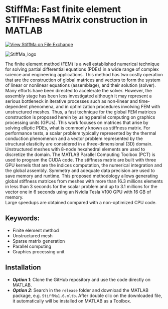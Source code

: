 # StiffMa: Fast finite element STIFFness MAtrix construction in MATLAB

[![View StiffMa on File Exchange](https://www.mathworks.com/matlabcentral/images/matlab-file-exchange.svg)](https://www.mathworks.com/matlabcentral/fileexchange/76947-stiffma)

![StiffMa_logo](https://github.com/fjramireg/StiffMa/blob/master/StiffMa_logo.png)

The finite element method (FEM) is a well established numerical technique for solving partial differential equations (PDEs) in a wide range of complex science and engineering applications. 
This method has two costly operation that are the construction of global matrices and vectors to form the system of linear or nonlinear equations (assemblage), and their solution (solver). 
Many efforts have been directed to accelerate the solver.
However, the assembly stage has been less investigated although it may represent a serious bottleneck in iterative processes such as non-linear and time-dependent phenomena, and in optimization procedures involving FEM with unstructured meshes. 
Thus, a fast technique for the global FEM matrices construction is proposed herein by using parallel computing on graphics processing units (GPUs).
This work focuses on matrices that arise by solving elliptic PDEs, what is commonly known as stiffness matrix.
For performance tests, a scalar problem typically represented by the thermal conduction phenomenon and a vector problem represented by the structural elasticity are considered in a three-dimensional (3D) domain. 
Unstructured meshes with 8-node hexahedral elements are used to discretize the domain.
The MATLAB Parallel Computing Toolbox (PCT) is used to program the CUDA code. 
The stiffness matrix are built with three GPU kernels that are the indices computation, the numerical integration and the global assembly.
Symmetry and adequate data precision are used to save memory and runtime.
This proposed methodology allows generating global stiffness matrices from meshes with more than 16.3 millions elements in less than 3 seconds for the scalar problem and up to 3.1 millions for the vector one in 6 seconds using an Nvidia Tesla V100 GPU with 16 GB of memory.   
Large speedups are obtained compared with a non-optimized CPU code.

## Keywords: 
+ Finite element method
+ Unstructured mesh
+ Sparse matrix generation
+ Parallel computing
+ Graphics processing unit


## Installation
+ ***Option 1***: Clone the GitHub repository and use the code directly on MATLAB.
+ ***Option 2***: Search in the `release` folder and download the MATLAB package, e.g. `StiffMa1.6.mltb`. After double clic on the downloaded file, it automatically will be installed on MATLAB as a Toolbox.
